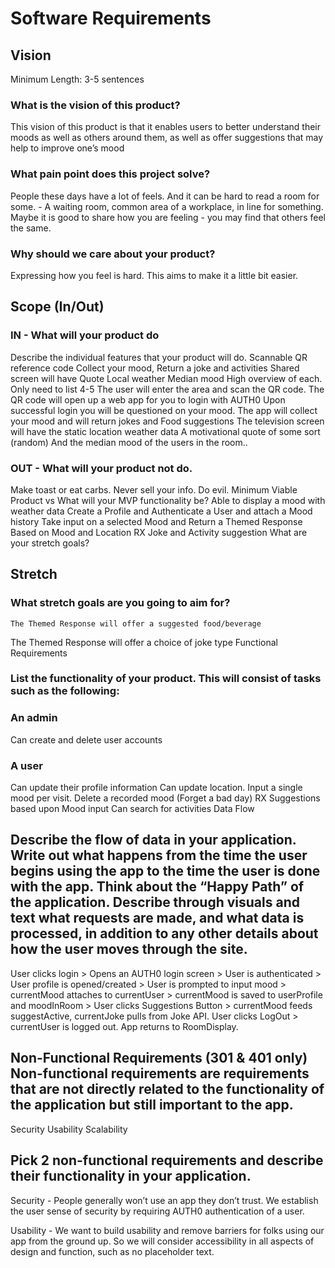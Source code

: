 # Software Requirements

## Vision

Minimum Length: 3-5 sentences
### What is the vision of this product?
This vision of this product is that it enables users to better understand their moods as well as others around them, as well as offer suggestions that may help to improve one’s mood
 
### What pain point does this project solve?
People these days have a lot of feels. And it can be hard to read a room for some. - A waiting room, common area of a workplace, in line for something. Maybe it is good to share how you are feeling - you may find that others feel the same.
 
### Why should we care about your product?
Expressing how you feel is hard. This aims to make it a little bit easier. 

## Scope (In/Out)
### IN - What will your product do
Describe the individual features that your product will do.
Scannable QR reference code
Collect your mood,
Return a joke and activities
Shared screen will have 
Quote
Local weather 
Median mood
High overview of each. Only need to list 4-5
The user will enter the area and scan the QR code.
The QR code will open up a web app for you to login with AUTH0
Upon successful login you will be questioned on your mood.
The app will collect your mood and will return jokes and Food suggestions
The television screen will have the static location weather data
A motivational quote of some sort (random)
And the median mood of the users in the room..

### OUT - What will your product not do.
Make toast or eat carbs.
Never sell your info.
Do evil.
Minimum Viable Product vs
What will your MVP functionality be?
Able to display a mood with weather data
Create a Profile and Authenticate a User and attach a Mood history 
Take input on a selected Mood and Return a Themed Response
Based on Mood and Location RX Joke and Activity suggestion 
What are your stretch goals?

## Stretch

### What stretch goals are you going to aim for?
	The Themed Response will offer a suggested food/beverage
The Themed Response will offer a choice of joke type
Functional Requirements
### List the functionality of your product. This will consist of tasks such as the following:

### An admin
Can create and delete user accounts

### A user
Can update their profile information
Can update location.
Input a single mood per visit.
Delete a recorded mood (Forget a bad day)
RX Suggestions based upon Mood input
Can search for activities
Data Flow

## Describe the flow of data in your application. Write out what happens from the time the user begins using the app to the time the user is done with the app. Think about the “Happy Path” of the application. Describe through visuals and text what requests are made, and what data is processed, in addition to any other details about how the user moves through the site.
	
  User clicks login > Opens an AUTH0 login screen > User is authenticated > User profile is opened/created > User is prompted to input mood > currentMood attaches to currentUser > currentMood is saved to userProfile and moodInRoom > User clicks Suggestions Button > currentMood feeds suggestActive, currentJoke pulls from Joke API. 
User clicks LogOut > currentUser is logged out. App returns to RoomDisplay.   
## Non-Functional Requirements (301 & 401 only) Non-functional requirements are requirements that are not directly related to the functionality of the application but still important to the app.

Security
Usability
Scalability

## Pick 2 non-functional requirements and describe their functionality in your application.

Security - People generally won’t use an app they don’t trust. We establish the user sense of security by requiring AUTH0 authentication of a user. 

Usability - We want to build usability and remove barriers for folks using our app from the ground up. So we will consider accessibility in all aspects of design and function, such as no placeholder text.
